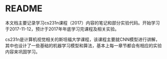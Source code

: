 # README

​	本文档主要记录学习cs231n课程（2017）内容的笔记和部分实验代码。开始学习于2017-11-12，预计于2017年年底学习完课程及相关实验。

​	cs231n是计算机视觉相关的斯坦福大学课程，该课程主要就CNN模型进行讲解，其中也设计了一些基础的机器学习模型和算法，基本上每一章节都会有相应的实验内容来巩固学习。